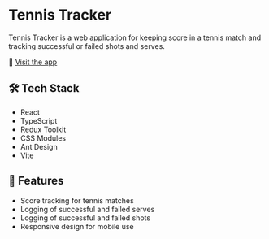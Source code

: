 # Tennis Tracker

Tennis Tracker is a web application for keeping score in a tennis match and tracking successful or failed shots and serves.

🔗 [Visit the app](https://tenis-tracker-production.up.railway.app/)

## 🛠 Tech Stack

- React
- TypeScript
- Redux Toolkit
- CSS Modules
- Ant Design
- Vite

## 🎯 Features

- Score tracking for tennis matches
- Logging of successful and failed serves
- Logging of successful and failed shots
- Responsive design for mobile use
